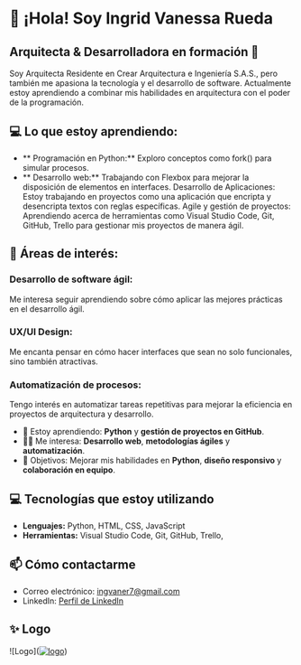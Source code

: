 # 👋 ¡Hola! Soy Ingrid Vanessa Rueda

## Arquitecta & Desarrolladora en formación 🚀

Soy Arquitecta Residente en Crear Arquitectura e Ingeniería S.A.S., pero también me apasiona la tecnología y el desarrollo de software. Actualmente estoy aprendiendo a     combinar mis habilidades en arquitectura con el poder de la programación.

## 💻 Lo que estoy aprendiendo:

- ** Programación en Python:** Exploro conceptos como fork() para simular procesos.
- ** Desarrollo web:** Trabajando con Flexbox para mejorar la disposición de elementos en interfaces.
Desarrollo de Aplicaciones: Estoy trabajando en proyectos como una aplicación que encripta y desencripta textos con reglas específicas.
Agile y gestión de proyectos: Aprendiendo acerca de herramientas como Visual Studio Code, Git, GitHub, Trello para gestionar mis proyectos de manera ágil.

## 👀 Áreas de interés:

### Desarrollo de software ágil: 
Me interesa seguir aprendiendo sobre cómo aplicar las mejores prácticas en el desarrollo ágil.
### UX/UI Design: 
Me encanta pensar en cómo hacer interfaces que sean no solo funcionales, sino también atractivas.
### Automatización de procesos: 
Tengo interés en automatizar tareas repetitivas para mejorar la eficiencia en proyectos de arquitectura y desarrollo.

- 🌱 Estoy aprendiendo: **Python** y **gestión de proyectos en GitHub**.
- 👨‍💻 Me interesa: **Desarrollo web**, **metodologías ágiles** y **automatización**.
- 🎯 Objetivos: Mejorar mis habilidades en **Python**, **diseño responsivo** y **colaboración en equipo**.

## 💻 Tecnologías que estoy utilizando
- **Lenguajes:** Python, HTML, CSS, JavaScript
- **Herramientas:** Visual Studio Code, Git, GitHub, Trello, 


## 📫 Cómo contactarme 
- Correo electrónico: ingvaner7@gmail.com 
- LinkedIn: [Perfil de LinkedIn](https://www.linkedin.com/in/ingrid-vanessa-rueda-arteaga-3136b3286/)

## ✨ Logo

![Logo](<a href="https://ibb.co/b2F7p4V"><img src="https://i.ibb.co/2sS5Xzr/logo.jpg" alt="logo" border="0"></a>)


  
